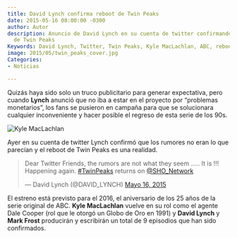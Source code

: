 ```yaml
---
title: David Lynch confirma reboot de Twin Peaks
date: 2015-05-16 08:00:00 -0300
author: Autor
description: Anuncio de David Lynch en su cuenta de twitter confirmando el reboot
  de Twin Peaks
Keywords: David Lynch, Twitter, Twin Peaks, Kyle MacLachlan, ABC, reboot
image: 2015/05/twin_peaks_cover.jpg
Categories:
- Noticias

---
```

Quizás haya sido solo un truco publicitario para generar expectativa, pero cuando **Lynch** anunció que no iba a estar en el proyecto por “problemas monetarios”, los fans se pusieron en campaña para que se solucionara cualquier inconveniente y hacer posible el regreso de esta serie de los 90s.
<!--more-->

![Kyle MacLachlan](/img/2015/05/twin_peaks_body.jpg)

Ayer en su cuenta de twitter Lynch confirmó que los rumores no eran lo que parecían y el reboot de Twin Peaks es una realidad.


<div class="iframe-cnt">
<script async src="//platform.twitter.com/widgets.js" charset="utf-8"></script>
<blockquote class="twitter-tweet" lang="es"><p lang="en" dir="ltr">Dear Twitter Friends, the rumors are not what they seem ..... It is !!!&#10;Happening again. <a href="https://twitter.com/hashtag/TwinPeaks?src=hash">#TwinPeaks</a> returns on <a href="https://twitter.com/SHO_Network">@SHO_Network</a></p>&mdash; David Lynch (@DAVID_LYNCH) <a href="https://twitter.com/DAVID_LYNCH/status/599364142764404736">Mayo 16, 2015</a></blockquote>
</div>

El estreno está previsto para el 2016, el aniversario de los 25 años de la serie original de ABC. **Kyle MacLachlan** vuelve en su rol como el agente Dale Cooper (rol que le otorgó un Globo de Oro en 1991) y **David Lynch** y **Mark Frost** producirán y escribirán un total de 9 episodios que han sido confirmados.
